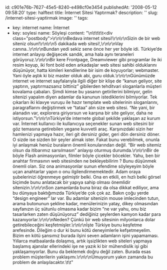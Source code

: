 id: c901e76b-7627-45e5-8240-e498cf0e3454
publishedAt: '2008-05-12 09:58:20'
type: halftext
title: İnternet Sitesi Yaptırmak?
description: ''
slug: /internet-sitesi-yaptirmak
image: ''
tags:
  - key: internet
    name: İnternet
  - key: soylesi
    name: Söyleşi
content: "\n\t\t\t\t<div class=\"postbody\">\r\n\r\nBedava internet sitesi!\r\n\r\nSizin de bir web siteniz olsun!\r\n\r\n5 dakikada web sitesi!,\r\n\r\nVay canına..\r\n\r\nBundan yedi sekiz sene önce her yer böyle idi. Türkiye’de internet anlayışı değişecek sandık, ama hala aynı teraneleri görüyoruz.\r\n\r\nBir kere Frontpage, Dreamviewer gibi programlar ile iki resim koyup, iki font bold eden arkadaşlar web sitesi sahibi olduklarını düşünüyor, hatta kimileri kendilerine bir isim de koyuyorlar; webmaster. Yani öyle aştık ki biz master olduk abi, guru olduk.\r\n\r\nGünümüzde internet ve internet sayfalarıyla ilgili diğer bir klişe de “kanun geliyor, site yaptırın, yaptırmazsanız bittiniz” gibilerden tehditvari sloganlarla müşteri kovalama çabaları. Şimdi kimse bu yasanın getirilerini bilmiyor, gelin sitenizi yapalım diyen adamlar da kanunun istediklerini bilmiyorlar. Tek çıkarları iki klavye vuruşu ile hazır template web sitelerinin sloganlarını, paragraflarını değiştirmek ve “tataa” alın size web sitesi. “Ne yani, bir alanadın var, explorera giriyorsun ve karşına bir site geliyor, daha ne istiyorsun.”\r\n\r\nTürkiye’de internete global şekilde yaklaşan az kurum var. İnternet kullanıcı ile kullanıcıya seçenekler sunan web sitesini bir göz temasına getirebilen yegane kuvvetli araç. Karşınızdaki sizin her hamlenizi yapmaya hazır, ileri git dersiniz gider, geri dön dersiniz döner. O sizde ise sizden bir şeyler almak ister. Fakat bunu verebilmek, onunla iyi anlaşmak henüz buraların önemli konularından değil. “Bir web sitemiz olsun da itibarımız sarsılmasın” anlayışı oturmuş durumda.\r\n\r\nBir de böyle Flash animasyonları, filmler böyle çicekler böcekler. Yahu, ben bir anahtar firmasının web sitesinden ne bekleyebilirim ? Bunu düşünmek önemli olan. Siz ona animasyonlar sunun efendime söyleyeyim böyle uçan anahtarlar yapın o onu ilgilendirmemektedir. Adam oraya şubelerinizi öğrenmeye gelmiştir belki. Ona en etkili, en hızlı belki görsel biçimde bunu anlatacak bir yapıya sahip olması önemlidir sitenizin.\r\n\r\nSon zamanlarda buna biraz da olsa dikkat ediliyor, ama bu dünyaya baktığımızda Türkiye’de çok çok az. Bakın çoğu yerde “design engineer” lar var. Bu adamlar sitenizin mouse imlecinden tutun, arama butonunun şekline kadar, menülerinizin yatay, dikey olmasından sayfanızın üç sütunlu olmasına kadar bizim “ne var yahu, onu biz tasarlarken zaten düşünüyoruz” dediğiniz şeylerden kamyon kadar para kazanıyorlar.\r\n\r\nNeden? Çünkü bir web sitesinin milyonlarca dolar getirebileceğini keşfetmişler.\r\n\r\nİşte Türkiye bunu keşfetme arefesinde. Dileğim o dur ki bunu kötü deneyimlerle kefşetmeyelim. Bizim en kötü şansımız burada ilşini seven adamların işini yapamaması. Yıllarca matbaalarda dolaşmış, artık işsizlikten web siteleri yapmaya başlamış ajanslar ellerindeki işe ne yazık ki bir mühendislik işi gibi yaklaşamıyorlar. Bunu da beklemek doğru değil zaten. Burada esas problem müşterilerin yaklaşımı.\r\n\r\nUmuyorum yakın zamanda bu problem de anlaşılacaktır.</div>\t\t"
